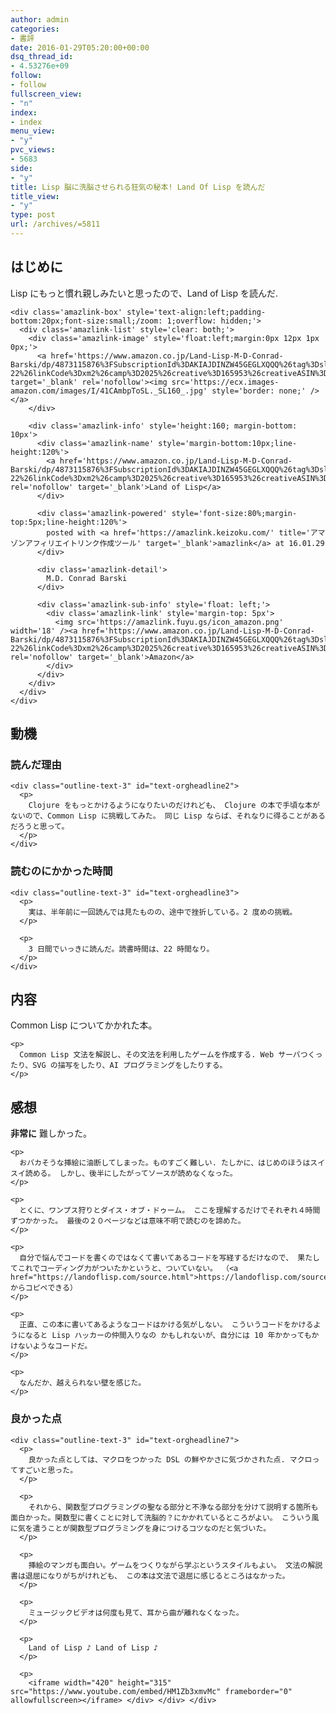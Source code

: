 ```yaml
---
author: admin
categories:
- 書評
date: 2016-01-29T05:20:00+00:00
dsq_thread_id:
- 4.53276e+09
follow:
- follow
fullscreen_view:
- "n"
index:
- index
menu_view:
- "y"
pvc_views:
- 5683
side:
- "y"
title: Lisp 脳に洗脳させられる狂気の秘本! Land Of Lisp を読んだ
title_view:
- "y"
type: post
url: /archives/=5811
---
```


<div id="outline-container-orgheadline1" class="outline-2">
  <h2 id="orgheadline1">
    はじめに
  </h2>
  
  <div class="outline-text-2" id="text-orgheadline1">
    <p>
      Lisp にもっと慣れ親しみたいと思ったので、Land of Lisp を読んだ.
    </p>
    
    <div class='amazlink-box' style='text-align:left;padding-bottom:20px;font-size:small;/zoom: 1;overflow: hidden;'>
      <div class='amazlink-list' style='clear: both;'>
        <div class='amazlink-image' style='float:left;margin:0px 12px 1px 0px;'>
          <a href='https://www.amazon.co.jp/Land-Lisp-M-D-Conrad-Barski/dp/4873115876%3FSubscriptionId%3DAKIAJDINZW45GEGLXQQQ%26tag%3Dsleephacker-22%26linkCode%3Dxm2%26camp%3D2025%26creative%3D165953%26creativeASIN%3D4873115876' target='_blank' rel='nofollow'><img src='https://ecx.images-amazon.com/images/I/41CAmbpToSL._SL160_.jpg' style='border: none;' /></a>
        </div>
        
        <div class='amazlink-info' style='height:160; margin-bottom: 10px'>
          <div class='amazlink-name' style='margin-bottom:10px;line-height:120%'>
            <a href='https://www.amazon.co.jp/Land-Lisp-M-D-Conrad-Barski/dp/4873115876%3FSubscriptionId%3DAKIAJDINZW45GEGLXQQQ%26tag%3Dsleephacker-22%26linkCode%3Dxm2%26camp%3D2025%26creative%3D165953%26creativeASIN%3D4873115876' rel='nofollow' target='_blank'>Land of Lisp</a>
          </div>
          
          <div class='amazlink-powered' style='font-size:80%;margin-top:5px;line-height:120%'>
            posted with <a href='https://amazlink.keizoku.com/' title='アマゾンアフィリエイトリンク作成ツール' target='_blank'>amazlink</a> at 16.01.29
          </div>
          
          <div class='amazlink-detail'>
            M.D. Conrad Barski
          </div>
          
          <div class='amazlink-sub-info' style='float: left;'>
            <div class='amazlink-link' style='margin-top: 5px'>
              <img src='https://amazlink.fuyu.gs/icon_amazon.png' width='18' /><a href='https://www.amazon.co.jp/Land-Lisp-M-D-Conrad-Barski/dp/4873115876%3FSubscriptionId%3DAKIAJDINZW45GEGLXQQQ%26tag%3Dsleephacker-22%26linkCode%3Dxm2%26camp%3D2025%26creative%3D165953%26creativeASIN%3D4873115876' rel='nofollow' target='_blank'>Amazon</a>
            </div>
          </div>
        </div>
      </div>
    </div>
  </div>
</div>

<div id="outline-container-orgheadline4" class="outline-2">
  <h2 id="orgheadline4">
    動機
  </h2>
  
  <div class="outline-text-2" id="text-orgheadline4">
  </div>
  
  <div id="outline-container-orgheadline2" class="outline-3">
    <h3 id="orgheadline2">
      読んだ理由
    </h3>
    
    <div class="outline-text-3" id="text-orgheadline2">
      <p>
        Clojure をもっとかけるようになりたいのだけれども、 Clojure の本で手頃な本がないので、Common Lisp に挑戦してみた。 同じ Lisp ならば、それなりに得ることがあるだろうと思って。
      </p>
    </div>
  </div>
  
  <div id="outline-container-orgheadline3" class="outline-3">
    <h3 id="orgheadline3">
      読むのにかかった時間
    </h3>
    
    <div class="outline-text-3" id="text-orgheadline3">
      <p>
        実は、半年前に一回読んでは見たものの、途中で挫折している。2 度めの挑戦。
      </p>
      
      <p>
        3 日間でいっきに読んだ。読書時間は、22 時間なり。
      </p>
    </div>
  </div>
</div>

<div id="outline-container-orgheadline5" class="outline-2">
  <h2 id="orgheadline5">
    内容
  </h2>
  
  <div class="outline-text-2" id="text-orgheadline5">
    <p>
      Common Lisp についてかかれた本。
    </p>
    
    <p>
      Common Lisp 文法を解説し、その文法を利用したゲームを作成する. Web サーバつくったり、SVG の描写をしたり、AI プログラミングをしたりする。
    </p>
  </div>
</div>

<div id="outline-container-orgheadline6" class="outline-2">
  <h2 id="orgheadline6">
    感想
  </h2>
  
  <div class="outline-text-2" id="text-orgheadline6">
    <p>
      <b>非常に</b> 難しかった。
    </p>
    
    <p>
      おバカそうな挿絵に油断してしまった。ものすごく難しい. たしかに、はじめのほうはスイスイ読める。 しかし、後半にしたがってソースが読めなくなった。
    </p>
    
    <p>
      とくに、ワンプス狩りとダイス・オブ・ドゥーム。 ここを理解するだけでそれぞれ４時間ずつかかった。 最後の２０ページなどは意味不明で読むのを諦めた。
    </p>
    
    <p>
      自分で悩んでコードを書くのではなくて書いてあるコードを写経するだけなので、 果たしてこれでコーディング力がついたかというと、ついていない。 （<a href="https://landoflisp.com/source.html">https://landoflisp.com/source.html</a> からコピペできる）
    </p>
    
    <p>
      正直、この本に書いてあるようなコードはかける気がしない。 こういうコードをかけるようになると Lisp ハッカーの仲間入りなの かもしれないが、自分には 10 年かかってもかけないようなコードだ。
    </p>
    
    <p>
      なんだか、越えられない壁を感じた。
    </p>
  </div>
  
  <div id="outline-container-orgheadline7" class="outline-3">
    <h3 id="orgheadline7">
      良かった点
    </h3>
    
    <div class="outline-text-3" id="text-orgheadline7">
      <p>
        良かった点としては、マクロをつかった DSL の鮮やかさに気づかされた点. マクロってすごいと思った。
      </p>
      
      <p>
        それから、関数型プログラミングの聖なる部分と不浄なる部分を分けて説明する箇所も 面白かった。関数型に書くことに対して洗脳的？にかかれているところがよい。 こういう風に気を遣うことが関数型プログラミングを身につけるコツなのだと気づいた。
      </p>
      
      <p>
        挿絵のマンガも面白い。ゲームをつくりながら学ぶというスタイルもよい。 文法の解説書は退屈になりがちがけれども、 この本は文法で退屈に感じるところはなかった。
      </p>
      
      <p>
        ミュージックビデオは何度も見て、耳から曲が離れなくなった。
      </p>
      
      <p>
        Land of Lisp ♪ Land of Lisp ♪
      </p>
      
      <p>
        <iframe width="420" height="315" src="https://www.youtube.com/embed/HM1Zb3xmvMc" frameborder="0" allowfullscreen></iframe> </div> </div> </div>